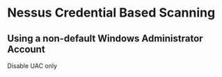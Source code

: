 # Nessus Credential Based Scanning

## Using a non-default Windows Administrator Account

Disable UAC only

